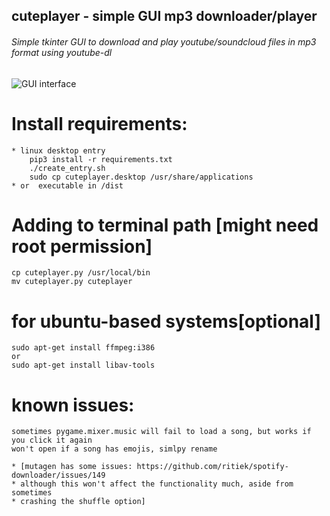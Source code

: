 ## cuteplayer - simple GUI mp3 downloader/player
###### Simple tkinter GUI to download and play youtube/soundcloud files in mp3 format using youtube-dl

![GUI interface](https://github.com/lustered/youtube-mp3-GUI/blob/master/pics/gui.jpeg)

# Install requirements:
    * linux desktop entry
        pip3 install -r requirements.txt
        ./create_entry.sh
        sudo cp cuteplayer.desktop /usr/share/applications
    * or  executable in /dist

# Adding to terminal path [might need root permission]
    cp cuteplayer.py /usr/local/bin
    mv cuteplayer.py cuteplayer

# for ubuntu-based systems[optional]
    sudo apt-get install ffmpeg:i386
    or
    sudo apt-get install libav-tools

# known issues:
    sometimes pygame.mixer.music will fail to load a song, but works if you click it again
    won't open if a song has emojis, simlpy rename

    * [mutagen has some issues: https://github.com/ritiek/spotify-downloader/issues/149
    * although this won't affect the functionality much, aside from sometimes 
    * crashing the shuffle option]

